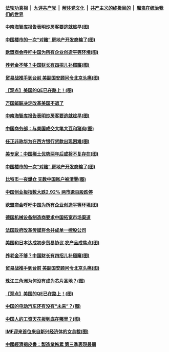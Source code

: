 ####  [法轮功真相](../../../../basic/blob/master/README.md?t=09270239) &nbsp;|&nbsp; [九评共产党](../../../../9ping.md/blob/master/README.md?t=09270239) &nbsp;|&nbsp; [解体党文化](../../../../jtdwh.md/blob/master/README.md?t=09270239)  &nbsp;|&nbsp; [共产主义的终极目的](../../../../gczydzjmd.md/blob/master/README.md?t=09270239) &nbsp;|&nbsp; [魔鬼在统治我们的世界](../../../../mgztzwmdsj.md/blob/master/README.md?t=09270239) 

#### [中南海智库报告表明炒房客要逃就趁早(图)](../pages/p5/908588.md?t=09270239) 

#### [中国楼市的一次“对赌” 房地产开发商输了(图)](../pages/p5/908617.md?t=09270239) 

#### [欧盟商会呼吁中国为所有企业创造平等环境(图)](../pages/p5/908577.md?t=09270239) 

#### [养老金不够？中国财长有四招儿补窟窿(图)](../pages/p5/908499.md?t=09270239) 

#### [贸易战推手到台前 美副国安顾问令北京头痛(图)](../pages/p5/908511.md?t=09270239) 

#### [【观点】美国的QE已在路上！(图)](../pages/p5/908519.md?t=09270239) 

#### [万国邮联决定改革美国不退了](../pages/p5/908648.md?t=09270239) 

#### [中南海智库报告表明炒房客要逃就趁早(图)](../pages/p5/908588.md?t=09270239) 

#### [中国商务部：与美国成交大笔大豆和猪肉(图)](../pages/p5/908641.md?t=09270239) 

#### [任正非称华为在西方银行贷款出现困难(图)](../pages/p5/908639.md?t=09270239) 

#### [美专家：中国稀土优势两年后或将不复存在(图)](../pages/p5/908633.md?t=09270239) 

#### [中国楼市的一次“对赌” 房地产开发商输了(图)](../pages/p5/908617.md?t=09270239) 

#### [比特币一夜爆仓 无数中国账户被清零(图)](../pages/p5/908611.md?t=09270239) 

#### [中国创业板指数大跌2.92% 两市逾百股跌停](../pages/p5/908583.md?t=09270239) 

#### [欧盟商会呼吁中国为所有企业创造平等环境(图)](../pages/p5/908577.md?t=09270239) 

#### [德国机械设备制造商要求中国拓宽市场渠道](../pages/p5/908576.md?t=09270239) 

#### [法国政府改革传媒将合并成单一控股公司](../pages/p5/908575.md?t=09270239) 

#### [美国和日本达成初步贸易协议 农产品成焦点(图)](../pages/p5/908537.md?t=09270239) 

#### [养老金不够？中国财长有四招儿补窟窿(图)](../pages/p5/908499.md?t=09270239) 

#### [贸易战推手到台前 美副国安顾问令北京头痛(图)](../pages/p5/908511.md?t=09270239) 

#### [珠江三角洲为何没有成为芯片圣地？(图)](../pages/p5/908522.md?t=09270239) 

#### [【观点】美国的QE已在路上！(图)](../pages/p5/908519.md?t=09270239) 

#### [中国的电动汽车还有没有“未来”？(图)](../pages/p5/908500.md?t=09270239) 

#### [中国人的工资天花板到底在哪里？(图)](../pages/p5/908503.md?t=09270239) 

#### [IMF迎来首位来自新兴经济体的女总裁(图)](../pages/p5/908508.md?t=09270239) 

#### [中國經濟褐皮書：製造業拖累 第三季表現最弱](../pages/p5/908480.md?t=09270239) 

